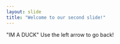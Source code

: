 ```yaml
---
layout: slide
title: "Welcome to our second slide!"
---
```

"IM A DUCK"
Use the left arrow to go back!
